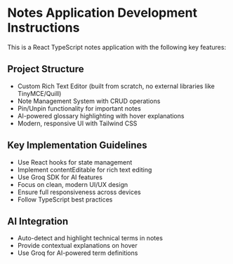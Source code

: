 <!-- Use this file to provide workspace-specific custom instructions to Copilot. For more details, visit https://code.visualstudio.com/docs/copilot/copilot-customization#_use-a-githubcopilotinstructionsmd-file -->

# Notes Application Development Instructions

This is a React TypeScript notes application with the following key features:

## Project Structure
- Custom Rich Text Editor (built from scratch, no external libraries like TinyMCE/Quill)
- Note Management System with CRUD operations
- Pin/Unpin functionality for important notes
- AI-powered glossary highlighting with hover explanations
- Modern, responsive UI with Tailwind CSS

## Key Implementation Guidelines
- Use React hooks for state management
- Implement contentEditable for rich text editing
- Use Groq SDK for AI features
- Focus on clean, modern UI/UX design
- Ensure full responsiveness across devices
- Follow TypeScript best practices

## AI Integration
- Auto-detect and highlight technical terms in notes
- Provide contextual explanations on hover
- Use Groq for AI-powered term definitions
